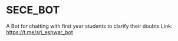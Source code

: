 # SECE_BOT
A Bot for chatting with first year students to clarify their doubts 
Link:
https://t.me/sri_eshwar_bot
